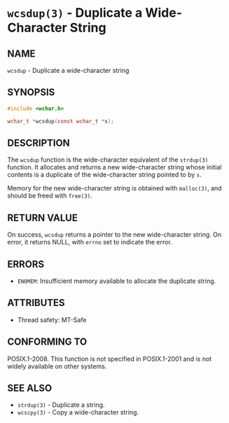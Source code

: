 # `wcsdup(3)` - Duplicate a Wide-Character String

## NAME

`wcsdup` - Duplicate a wide-character string

## SYNOPSIS

```c
#include <wchar.h>

wchar_t *wcsdup(const wchar_t *s);
```

## DESCRIPTION

The `wcsdup` function is the wide-character equivalent of the `strdup(3)` function. It allocates and returns a new wide-character string whose initial contents is a duplicate of the wide-character string pointed to by `s`.

Memory for the new wide-character string is obtained with `malloc(3)`, and should be freed with `free(3)`.

## RETURN VALUE

On success, `wcsdup` returns a pointer to the new wide-character string. On error, it returns NULL, with `errno` set to indicate the error.

## ERRORS

- `ENOMEM`: Insufficient memory available to allocate the duplicate string.

## ATTRIBUTES

- Thread safety: MT-Safe

## CONFORMING TO

POSIX.1-2008. This function is not specified in POSIX.1-2001 and is not widely available on other systems.

## SEE ALSO

- `strdup(3)` - Duplicate a string.
- `wcscpy(3)` - Copy a wide-character string.

